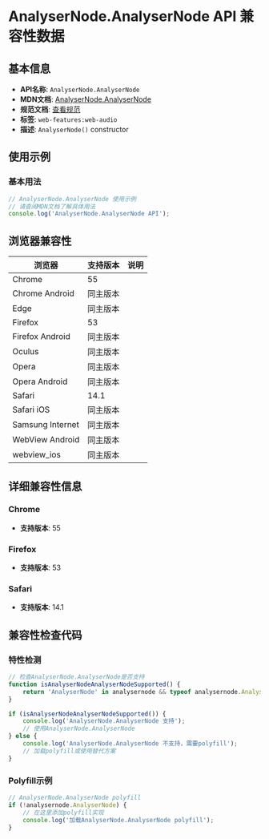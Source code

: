 # AnalyserNode.AnalyserNode API 兼容性数据

## 基本信息

- **API名称**: `AnalyserNode.AnalyserNode`
- **MDN文档**: [AnalyserNode.AnalyserNode](https://developer.mozilla.org/docs/Web/API/AnalyserNode/AnalyserNode)
- **规范文档**: [查看规范](https://webaudio.github.io/web-audio-api/#dom-analysernode-analysernode)
- **标签**: `web-features:web-audio`
- **描述**: `AnalyserNode()` constructor

## 使用示例

### 基本用法

```javascript
// AnalyserNode.AnalyserNode 使用示例
// 请查阅MDN文档了解具体用法
console.log('AnalyserNode.AnalyserNode API');
```

## 浏览器兼容性

| 浏览器 | 支持版本 | 说明 |
|--------|----------|------|
| Chrome | 55 |  |
| Chrome Android | 同主版本 |  |
| Edge | 同主版本 |  |
| Firefox | 53 |  |
| Firefox Android | 同主版本 |  |
| Oculus | 同主版本 |  |
| Opera | 同主版本 |  |
| Opera Android | 同主版本 |  |
| Safari | 14.1 |  |
| Safari iOS | 同主版本 |  |
| Samsung Internet | 同主版本 |  |
| WebView Android | 同主版本 |  |
| webview_ios | 同主版本 |  |

## 详细兼容性信息

### Chrome

- **支持版本**: 55

### Firefox

- **支持版本**: 53

### Safari

- **支持版本**: 14.1

## 兼容性检查代码

### 特性检测

```javascript
// 检查AnalyserNode.AnalyserNode是否支持
function isAnalyserNodeAnalyserNodeSupported() {
    return 'AnalyserNode' in analysernode && typeof analysernode.AnalyserNode === 'function';
}

if (isAnalyserNodeAnalyserNodeSupported()) {
    console.log('AnalyserNode.AnalyserNode 支持');
    // 使用AnalyserNode.AnalyserNode
} else {
    console.log('AnalyserNode.AnalyserNode 不支持，需要polyfill');
    // 加载polyfill或使用替代方案
}
```

### Polyfill示例

```javascript
// AnalyserNode.AnalyserNode polyfill
if (!analysernode.AnalyserNode) {
    // 在这里添加polyfill实现
    console.log('加载AnalyserNode.AnalyserNode polyfill');
}
```


